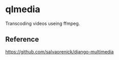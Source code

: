 # qlmedia

Transcoding videos useing ffmpeg.

## Reference
https://github.com/salvaorenick/django-multimedia
